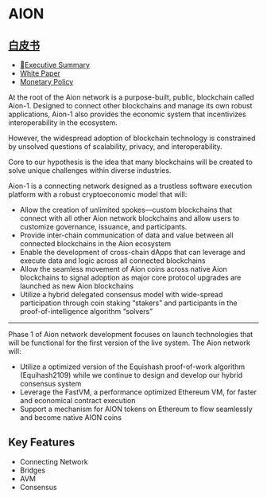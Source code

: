 # AION

## [白皮书](https://aion.network/whitepapers.html)
* [Executive Summary](https://aion.network/downloads/aion.network_executive-summary_en.pdf)
* [White Paper](https://aion.network/downloads/aion.network_technical-introduction_en.pdf)
* [Monetary Policy](https://aion.network/downloads/aion.network_monetary-policy_en.pdf)


At the root of the Aion network is a purpose-built, public, blockchain called Aion-1. Designed to connect other
blockchains and manage its own robust applications, Aion-1 also provides the economic system that incentivizes
interoperability in the ecosystem.

However, the widespread adoption of blockchain technology is constrained by unsolved questions of scalability, privacy,
and interoperability.

Core to our hypothesis is the idea that many blockchains will be created to solve unique challenges
within diverse industries.


Aion-1 is a connecting network designed as a trustless software execution platform with a robust cryptoeconomic model
that will:
* Allow the creation of unlimited spokes—custom blockchains that connect with all other Aion network
blockchains and allow users to customize governance, issuance, and participants.
* Provide inter-chain communication of data and value between all connected blockchains in the Aion
ecosystem
* Enable the development of cross-chain dApps that can leverage and execute data and logic across all
connected blockchains
* Allow the seamless movement of Aion coins across native Aion blockchains to signal adoption as major
core protocol upgrades are launched as new Aion blockchains
* Utilize a hybrid delegated consensus model with wide-spread participation through coin staking “stakers”
and participants in the proof-of-intelligence algorithm “solvers”

---

Phase 1 of Aion network development focuses on launch technologies that will be functional for the first version of the
live system.
The Aion network will:
* Utilize a optimized version of the Equishash proof-of-work algorithm (Equihash2109) while we continue to
design and develop our hybrid consensus system
* Leverage the FastVM, a performance optimized Ethereum VM, for faster and economical contract
execution
* Support a mechanism for AION tokens on Ethereum to flow seamlessly and become native AION coins

## Key Features
* Connecting Network
* Bridges
* AVM
* Consensus